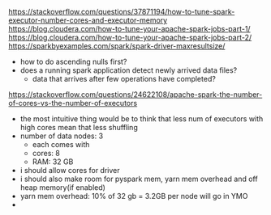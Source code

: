 https://stackoverflow.com/questions/37871194/how-to-tune-spark-executor-number-cores-and-executor-memory
https://blog.cloudera.com/how-to-tune-your-apache-spark-jobs-part-1/
https://blog.cloudera.com/how-to-tune-your-apache-spark-jobs-part-2/
https://sparkbyexamples.com/spark/spark-driver-maxresultsize/

- how to do ascending nulls first?
- does a running spark application detect newly arrived data files?
	- data that arrives after few operations have completed?


https://stackoverflow.com/questions/24622108/apache-spark-the-number-of-cores-vs-the-number-of-executors
- the most intuitive thing would be to think that less num of executors with high cores mean that less shuffling
- number of data nodes: 3 
	- each comes with
	- cores: 8
	- RAM: 32 GB
- i should allow cores for driver
- i should also make room for pyspark mem, yarn mem overhead and off heap memory(if enabled)
- yarn mem overhead: 10% of 32 gb = 3.2GB per node will go in YMO
- 